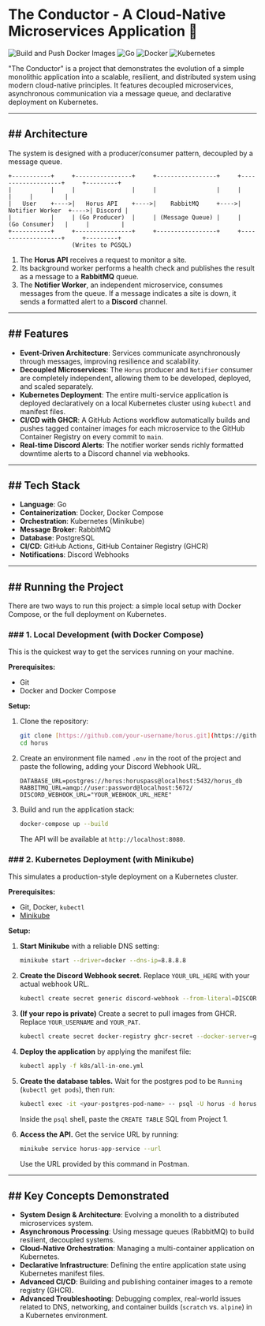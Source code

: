# The Conductor - A Cloud-Native Microservices Application 🚀

![Build and Push Docker Images](https://github.com/your-username/horus/actions/workflows/ci.yml/badge.svg)
![Go](https://img.shields.io/badge/Go-1.22+-blue.svg)
![Docker](https://img.shields.io/badge/Docker-24.0-blue?logo=docker)
![Kubernetes](https://img.shields.io/badge/Kubernetes-v1.31-blue?logo=kubernetes)

"The Conductor" is a project that demonstrates the evolution of a simple monolithic application into a scalable, resilient, and distributed system using modern cloud-native principles. It features decoupled microservices, asynchronous communication via a message queue, and declarative deployment on Kubernetes.

---

## ## Architecture

The system is designed with a producer/consumer pattern, decoupled by a message queue.

```
+-----------+     +----------------+     +-----------------+     +-------------------+     +---------+
|           |     |                |     |                 |     |                   |     |         |
|   User    +---->|   Horus API    +---->|    RabbitMQ     +---->|  Notifier Worker  +---->| Discord |
|           |     | (Go Producer)  |     | (Message Queue) |     |   (Go Consumer)   |     |         |
+-----------+     +----------------+     +-----------------+     +-------------------+     +---------+
                  (Writes to PGSQL)
```

1.  The **Horus API** receives a request to monitor a site.
2.  Its background worker performs a health check and publishes the result as a message to a **RabbitMQ** queue.
3.  The **Notifier Worker**, an independent microservice, consumes messages from the queue. If a message indicates a site is down, it sends a formatted alert to a **Discord** channel.

---

## ## Features

* **Event-Driven Architecture**: Services communicate asynchronously through messages, improving resilience and scalability.
* **Decoupled Microservices**: The `Horus` producer and `Notifier` consumer are completely independent, allowing them to be developed, deployed, and scaled separately.
* **Kubernetes Deployment**: The entire multi-service application is deployed declaratively on a local Kubernetes cluster using `kubectl` and manifest files.
* **CI/CD with GHCR**: A GitHub Actions workflow automatically builds and pushes tagged container images for each microservice to the GitHub Container Registry on every commit to `main`.
* **Real-time Discord Alerts**: The notifier worker sends richly formatted downtime alerts to a Discord channel via webhooks.

---

## ## Tech Stack

* **Language**: Go
* **Containerization**: Docker, Docker Compose
* **Orchestration**: Kubernetes (Minikube)
* **Message Broker**: RabbitMQ
* **Database**: PostgreSQL
* **CI/CD**: GitHub Actions, GitHub Container Registry (GHCR)
* **Notifications**: Discord Webhooks

---

## ## Running the Project

There are two ways to run this project: a simple local setup with Docker Compose, or the full deployment on Kubernetes.

### ### 1. Local Development (with Docker Compose)

This is the quickest way to get the services running on your machine.

**Prerequisites:**
* Git
* Docker and Docker Compose

**Setup:**
1.  Clone the repository:
    ```bash
    git clone [https://github.com/your-username/horus.git](https://github.com/your-username/horus.git)
    cd horus
    ```
2.  Create an environment file named `.env` in the root of the project and paste the following, adding your Discord Webhook URL.
    ```
    DATABASE_URL=postgres://horus:horuspass@localhost:5432/horus_db
    RABBITMQ_URL=amqp://user:password@localhost:5672/
    DISCORD_WEBHOOK_URL="YOUR_WEBHOOK_URL_HERE"
    ```
3.  Build and run the application stack:
    ```bash
    docker-compose up --build
    ```
    The API will be available at `http://localhost:8080`.

### ### 2. Kubernetes Deployment (with Minikube)

This simulates a production-style deployment on a Kubernetes cluster.

**Prerequisites:**
* Git, Docker, `kubectl`
* [Minikube](https://minikube.sigs.k8s.io/docs/start/)

**Setup:**
1.  **Start Minikube** with a reliable DNS setting:
    ```bash
    minikube start --driver=docker --dns-ip=8.8.8.8
    ```
2.  **Create the Discord Webhook secret.** Replace `YOUR_URL_HERE` with your actual webhook URL.
    ```bash
    kubectl create secret generic discord-webhook --from-literal=DISCORD_WEBHOOK_URL='YOUR_URL_HERE'
    ```
3.  **(If your repo is private)** Create a secret to pull images from GHCR. Replace `YOUR_USERNAME` and `YOUR_PAT`.
    ```bash
    kubectl create secret docker-registry ghcr-secret --docker-server=ghcr.io --docker-username=YOUR_USERNAME --docker-password=YOUR_PAT
    ```
4.  **Deploy the application** by applying the manifest file:
    ```bash
    kubectl apply -f k8s/all-in-one.yml
    ```
5.  **Create the database tables.** Wait for the postgres pod to be `Running` (`kubectl get pods`), then run:
    ```bash
    kubectl exec -it <your-postgres-pod-name> -- psql -U horus -d horus_db
    ```
    Inside the `psql` shell, paste the `CREATE TABLE` SQL from Project 1.

6.  **Access the API.** Get the service URL by running:
    ```bash
    minikube service horus-app-service --url
    ```
    Use the URL provided by this command in Postman.

---

## ## Key Concepts Demonstrated

* **System Design & Architecture**: Evolving a monolith to a distributed microservices system.
* **Asynchronous Processing**: Using message queues (RabbitMQ) to build resilient, decoupled systems.
* **Cloud-Native Orchestration**: Managing a multi-container application on Kubernetes.
* **Declarative Infrastructure**: Defining the entire application state using Kubernetes manifest files.
* **Advanced CI/CD**: Building and publishing container images to a remote registry (GHCR).
* **Advanced Troubleshooting**: Debugging complex, real-world issues related to DNS, networking, and container builds (`scratch` vs. `alpine`) in a Kubernetes environment.